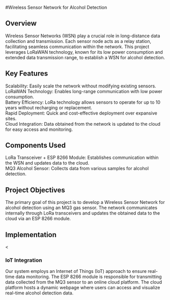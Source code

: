 #Wireless Sensor Network for Alcohol Detection
<h2>Overview</h2>
Wireless Sensor Networks (WSN) play a crucial role in long-distance data collection and transmission. Each sensor node acts as a relay station, facilitating seamless communication within the network. This project leverages LoRaWAN technology, known for its low power consumption and extended data transmission range, to establish a WSN for alcohol detection.<br>

<h2>Key Features</h2>
Scalability: Easily scale the network without modifying existing sensors.<br>
LoRaWAN Technology: Enables long-range communication with low power consumption.<br>
Battery Efficiency: LoRa technology allows sensors to operate for up to 10 years without recharging or replacement.<br>
Rapid Deployment: Quick and cost-effective deployment over expansive sites.<br>
Cloud Integration: Data obtained from the network is updated to the cloud for easy access and monitoring.<br>
<h2>Components Used</h2>
LoRa Transceiver + ESP 8266 Module: Establishes communication within the WSN and updates data to the cloud.<br>
MQ3 Alcohol Sensor: Collects data from various samples for alcohol detection.<br>
<h2>Project Objectives</h2>
The primary goal of this project is to develop a Wireless Sensor Network for alcohol detection using an MQ3 gas sensor. The network communicates internally through LoRa transceivers and updates the obtained data to the cloud via an ESP 8266 module.<br>

<h2>Implementation</h2>
<<h3>IoT Integration</h3>
Our system employs an Internet of Things (IoT) approach to ensure real-time data monitoring. The ESP 8266 module is responsible for transmitting data collected from the MQ3 sensor to an online cloud platform. The cloud platform hosts a dynamic webpage where users can access and visualize real-time alcohol detection data.<br>
